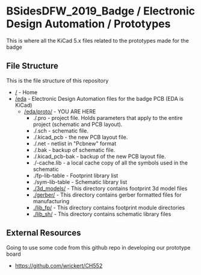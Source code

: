 # BSidesDFW_2019_Badge / Electronic Design Automation / Prototypes

This is where all the KiCad 5.x files related to the prototypes made for the badge

## File Structure

This is the file structure of this repository

* [/](/README.md) - Home
* [/eda](/eda/) - Electronic Design Automation files for the badge PCB (EDA is KiCad)
  * [/eda/proto/](/eda/proto/) - YOU ARE HERE
    * ./<filename>.pro - project file. Holds parameters that apply to the entire project (schematic and PCB layout).
    * ./<filename>.sch - schematic file.
    * ./<filename>.kicad_pcb - the new PCB layout file.
    * ./<filename>.net - netlist in "Pcbnew" format
    * ./<filename>.bak - backup of schematic file.
    * ./<filename>.kicad_pcb-bak - backup of the new PCB layout file.
    * ./<filename>-cache.lib - a local cache copy of all the symbols used in the schematic
    * ./fp-lib-table - Footprint library list
    * ./sym-lib-table - Schematic library list
    * [./3d_models/](/eda/proto/3d_models/) - This directory contains footprint 3d model files
    * [./gerber/](/eda/proto/gerber/) - This directory contains gerber formatted files for manufacturing
    * [./lib_fp/](/eda/proto/lib_fp/) - This directory contains footprint module directories
    * [./lib_sh/](/eda/proto/lib_sh/) - This directory contains schematic library files

## External Resources

Going to use some code from this github repo in developing our prototype board

* https://github.com/wrickert/CH552
